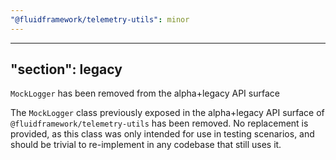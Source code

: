 ```yaml
---
"@fluidframework/telemetry-utils": minor
---
```

---
"section": legacy
---

`MockLogger` has been removed from the alpha+legacy API surface

The `MockLogger` class previously exposed in the alpha+legacy API surface of `@fluidframework/telemetry-utils` has
been removed.
No replacement is provided, as this class was only intended for use in testing scenarios, and should be trivial to
re-implement in any codebase that still uses it.
